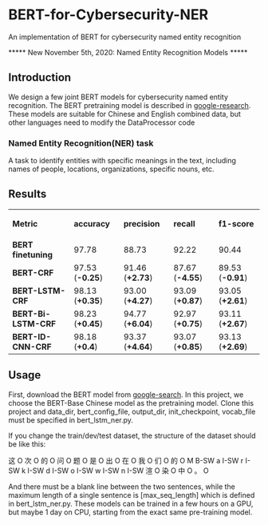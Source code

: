 # BERT-for-Cybersecurity-NER
An implementation of BERT for cybersecurity named entity recognition

***** New November 5th, 2020: Named Entity Recognition Models *****
## Introduction
We design a few joint BERT models for cybersecurity named entity recognition. The BERT pretraining model is described in [google-research](https://github.com/google-research/bert).
These models are suitable for Chinese and English combined data, but other languages need to modify the DataProcessor code

### Named Entity Recognition(NER) task
A task to identify entities with specific meanings in the text, including names of people, locations, organizations, specific nouns, etc.

## Results
<table>
  <tbody>
    <tr>
      <td rowspan="1">
        <p>
          <strong>Metric</strong>
          <br></p>
      </td>
      <td colspan="1">
        <strong>accuracy</strong>
        <br></td>
      <td colspan="1">
        <strong>precision</strong>
        <br></td>
      <td colspan="1">
        <strong>recall</strong>
        <strong></strong>
        <br></td>
      <td colspan="1">
        <strong>f1-score</strong>
        <br></td>
    </tr>
    <tr>
      <td><strong>BERT finetuning</strong></td>
      <td>97.78</td>
      <td>88.73</td>
      <td>92.22</td>
      <td>90.44</td>
    </tr>
    <tr>
      <td><strong>BERT-CRF</strong></td>
      <td>97.53 <span>(<strong>-0.25</strong>)</span></td>
      <td>91.46 <span>(<strong>+2.73</strong>)</span></td>
      <td>87.67 <span>(<strong>-4.55</strong>)</span></td>
      <td>89.53 <span>(<strong>-0.91</strong>)</span></td>
    </tr>
    <tr>
      <td><strong>BERT-LSTM-CRF</strong></td>
      <td>98.13 <span>(<strong>+0.35</strong>)</span></td>
      <td>93.00 <span>(<strong>+4.27</strong>)</span></td>
      <td>93.09 <span>(<strong>+0.87</strong>)</span></td>
      <td>93.05 <span>(<strong>+2.61</strong>)</span></td>
    </tr>
    <tr>
      <td><strong>BERT-Bi-LSTM-CRF</strong></td>
      <td>98.23 <span>(<strong>+0.45</strong>)</span></td>
      <td>94.77 <span>(<strong>+6.04</strong>)</span></td>
      <td>92.97 <span>(<strong>+0.75</strong>)</span></td>
      <td>93.11 <span>(<strong>+2.67</strong>)</span></td>
    </tr>
    <tr>
      <td><strong>BERT-ID-CNN-CRF</strong></td>
      <td>98.18 <span>(<strong>+0.4</strong>)</span></td>
      <td>93.37 <span>(<strong>+4.64</strong>)</span></td>
      <td>93.07 <span>(<strong>+0.85</strong>)</span></td>
      <td>93.13 <span>(<strong>+2.69</strong>)</span></td>
    </tr>


  </tbody>
</table>


## Usage
First, download the BERT model from [google-search](https://github.com/google-research/bert). In this project, we choose the BERT-Base Chinese model as the pretraining model.
Clone this project and data_dir, bert_config_file, output_dir, init_checkpoint, vocab_file must be specified in bert_lstm_ner.py.

If you change the train/dev/test dataset, the structure of the dataset should be like this:


这 O
次 O
的 O
问 O
题 O
是 O
出 O
在 O
我 O
们 O
的 O
M B-SW
a I-SW
r I-SW
k I-SW
d I-SW
o I-SW
w I-SW
n I-SW
渲 O
染 O
中 O
。 O

And there must be a blank line between the two sentences, while the maximum length of a single sentence is [max_seq_length] which is defined in bert_lstm_ner.py.
These models can be trained in a few hours on a GPU, but maybe 1 day on CPU, starting from the exact same pre-training model.
